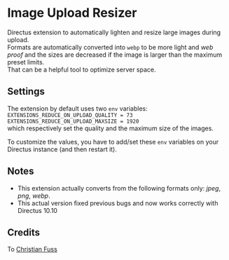 # Image Upload Resizer

Directus extension to automatically lighten and resize large images during upload.  
Formats are automatically converted into `webp` to be more light and _web proof_ and the sizes are decreased if the image is larger than the maximum preset limits.  
That can be a helpful tool to optimize server space.


## Settings
The extension by default uses two `env` variables:  
`EXTENSIONS_REDUCE_ON_UPLOAD_QUALITY = 73`  
`EXTENSIONS_REDUCE_ON_UPLOAD_MAXSIZE = 1920`  
which respectively set the quality and the maximum size of the images.

To customize the values, you have to add/set these `env` variables on your Directus instance (and then restart it).


## Notes
- This extension actually converts from the following formats only: _jpeg_, _png_, _webp_.
- This actual version fixed previous bugs and now works correctly with Directus 10.10

## Credits
To [Christian Fuss](https://github.com/directus/directus/discussions/8704#discussioncomment-2820302)
